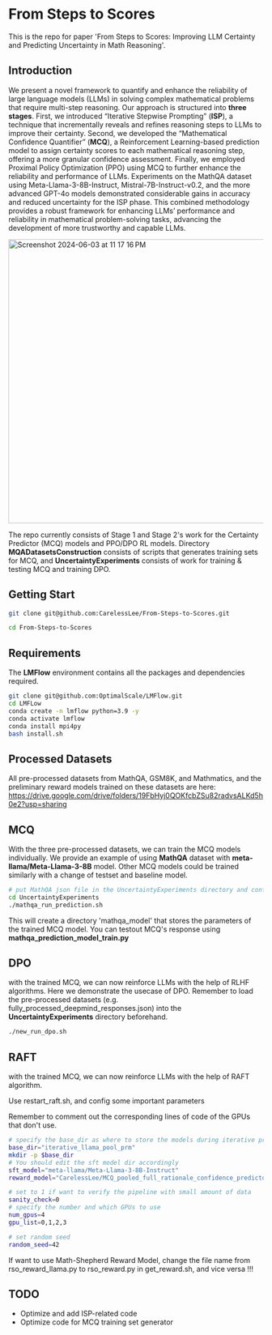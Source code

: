 # From Steps to Scores

This is the repo for paper 'From Steps to Scores: Improving LLM Certainty and Predicting Uncertainty in Math Reasoning'.



## Introduction

We present a novel framework to quantify and enhance the reliability of large language models (LLMs) in solving complex mathematical problems that require multi-step reasoning. Our approach is structured into **three stages**. First, we introduced “Iterative Stepwise Prompting” (**ISP**), a technique that incrementally reveals and refines reasoning steps to LLMs to improve their certainty. Second, we developed the “Mathematical Confidence Quantifier” (**MCQ**), a Reinforcement Learning-based prediction model to assign certainty scores to each mathematical reasoning step, offering a more granular confidence assessment. Finally, we employed Proximal Policy Optimization (PPO) using MCQ to further enhance the reliability and performance of LLMs. Experiments on the MathQA dataset using Meta-Llama-3-8B-Instruct, Mistral-7B-Instruct-v0.2, and the more advanced GPT-4o models demonstrated considerable gains in accuracy and reduced uncertainty for the ISP phase. This combined methodology provides a robust framework for enhancing LLMs’ performance and reliability in mathematical problem-solving tasks, advancing the development of more trustworthy and capable LLMs.

<img width="561" alt="Screenshot 2024-06-03 at 11 17 16 PM" src="https://github.com/CarelessLee/From-Steps-to-Scores/assets/42497570/22413247-7a78-448c-99f9-4275088fe892">


The repo currently consists of Stage 1 and Stage 2's work for the Certainty Predictor (MCQ) models and PPO/DPO RL models. Directory **MQADatasetsConstruction** consists of scripts that generates training sets for MCQ, and **UncertaintyExperiments** consists of work for training & testing MCQ and training DPO.


## Getting Start

```bash
git clone git@github.com:CarelessLee/From-Steps-to-Scores.git

cd From-Steps-to-Scores
```



## Requirements

The **LMFlow** environment contains all the packages and dependencies required.

```bash
git clone git@github.com:OptimalScale/LMFlow.git
cd LMFLow
conda create -n lmflow python=3.9 -y
conda activate lmflow
conda install mpi4py
bash install.sh
```



## Processed Datasets

All pre-processed datasets from MathQA, GSM8K, and Mathmatics, and the preliminary reward models trained on these datasets are here: https://drive.google.com/drive/folders/19FbHyj0QOKfcbZSu82radvsALKd5h0e2?usp=sharing



## MCQ 

With the three pre-processed datasets, we can train the MCQ models individually. We provide an example of using **MathQA** dataset with **meta-llama/Meta-Llama-3-8B** model. Other MCQ models could be trained similarly with a change of testset and baseline model.

```bash
# put MathQA json file in the UncertaintyExperiments directory and config 'dataset_path' in mathqa_run_prediction.sh accordingly
cd UncertaintyExperiments
./mathqa_run_prediction.sh
```



This will create a directory 'mathqa_model' that stores the parameters of the trained MCQ model. You can testout MCQ's response using **mathqa_prediction_model_train.py**



## DPO

with the trained MCQ, we can now reinforce LLMs with the help of RLHF algorithms. Here we demonstrate the usecase of DPO. Remember to load the pre-processed datasets (e.g. fully_processed_deepmind_responses.json) into the **UncertaintyExperiments** directory beforehand.

```bash
./new_run_dpo.sh
```

## RAFT
with the trained MCQ, we can now reinforce LLMs with the help of RAFT algorithm.

Use restart_raft.sh, and config some important parameters

Remember to comment out the corresponding lines of code of the GPUs that don't use.
```bash
# specify the base_dir as where to store the models during iterative process, 
base_dir="iterative_llama_pool_prm"
mkdir -p $base_dir
# You should edit the sft model dir accordingly
sft_model="meta-llama/Meta-Llama-3-8B-Instruct"
reward_model="CarelessLee/MCQ_pooled_full_rationale_confidence_predictor"

# set to 1 if want to verify the pipeline with small amount of data
sanity_check=0
# specify the number and which GPUs to use
num_gpus=4
gpu_list=0,1,2,3

# set random seed
random_seed=42
```

If want to use Math-Shepherd Reward Model, change the file name from rso_reward_llama.py to rso_reward.py in get_reward.sh, and vice versa !!!

## TODO
* Optimize and add ISP-related code
* Optimize code for MCQ training set generator



